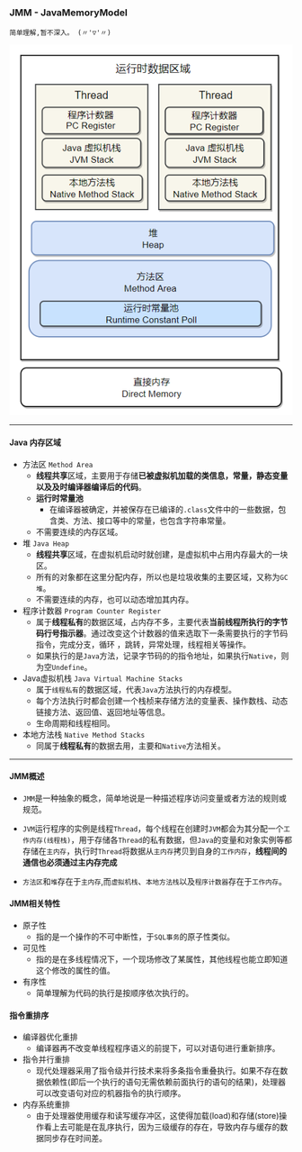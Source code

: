 ### JMM - JavaMemoryModel

  	简单理解,暂不深入。 (〃'▽'〃)

![运行时内存区域](https://github.com/CheNbXxx/StrugglingInJava/blob/master/all_demo/src/main/img/c9ad2bf4-5580-4018-bce4-1b9a71804d9c.png)

---

#### Java 内存区域

- 方法区    `Method Area`
  - **线程共享**区域，主要用于存储**已被虚拟机加载的类信息，常量，静态变量以及及时编译器编译后的代码**。
  - **运行时常量池**
    - 在编译器被确定，并被保存在已编译的`.class`文件中的一些数据，包含类、方法、接口等中的常量，也包含字符串常量。
  - 不需要连续的内存区域。
- 堆    `Java Heap`
  - **线程共享**区域，在虚拟机启动时就创建，是虚拟机中占用内存最大的一块区。
  - 所有的对象都在这里分配内存，所以也是垃圾收集的主要区域，又称为`GC堆`。
  - 不需要连续的内存，也可以动态增加其内存。
- 程序计数器    `Program Counter Register`
  - 属于**线程私有**的数据区域，占内存不多，主要代表**当前线程所执行的字节码行号指示器**。通过改变这个计数器的值来选取下一条需要执行的字节码指令，完成分支，循环 ，跳转，异常处理，线程相关等操作。
  - 如果执行的是`Java`方法，记录字节码的的指令地址，如果执行`Native`，则为空`Undefine`。
- Java虚拟机栈    `Java Virtual Machine Stacks`
  - 属于`线程私有`的数据区域，代表`Java`方法执行的内存模型。
  - 每个方法执行时都会创建一个栈桢来存储方法的变量表、操作数栈、动态链接方法、返回值、返回地址等信息。
  - 生命周期和线程相同。
- 本地方法栈    `Native Method Stacks`
  - 同属于**线程私有**的数据去用，主要和`Native`方法相关。



---



#### JMM概述

- `JMM`是一种抽象的概念，简单地说是一种描述程序访问变量或者方法的规则或规范。

- `JVM`运行程序的实例是线程`Thread`，每个线程在创建时`JVM`都会为其分配一个`工作内存(线程栈)`，用于存储各`Thread`的私有数据，但`Java`的变量和对象实例等都存储在`主内存`，执行时`Thread`将数据从`主内存`拷贝到自身的`工作内存`，**线程间的通信也必须通过主内存完成**

- `方法区`和`堆`存在于`主内存`,而`虚拟机栈`、`本地方法栈`以及`程序计数器`存在于`工作内存`。


#### JMM相关特性

- 原子性
  - 指的是一个操作的不可中断性，于`SQL事务`的原子性类似。
- 可见性
  - 指的是在多线程情况下，一个现场修改了某属性，其他线程也能立即知道这个修改的属性的值。
- 有序性
  - 简单理解为代码的执行是按顺序依次执行的。



#### 指令重排序 

- 编译器优化重排
  - 编译器再不改变单线程程序语义的前提下，可以对语句进行重新排序。
- 指令并行重排
  - 现代处理器采用了指令级并行技术来将多条指令重叠执行。如果不存在数据依赖性(即后一个执行的语句无需依赖前面执行的语句的结果)，处理器可以改变语句对应的机器指令的执行顺序。	
- 内存系统重排
  - 由于处理器使用缓存和读写缓存冲区，这使得加载(load)和存储(store)操作看上去可能是在乱序执行，因为三级缓存的存在，导致内存与缓存的数据同步存在时间差。